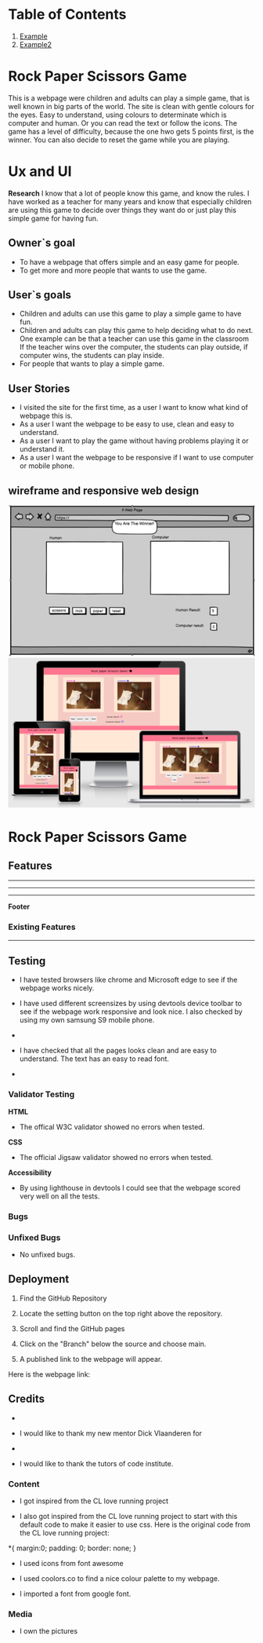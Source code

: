
# Table of Contents
1. [Example](#example)
2. [Example2](#example2)
# Rock Paper Scissors Game
This is a webpage were children and adults can play a simple game, that is well known in big parts of the world. The site is clean with gentle colours for the eyes. Easy to understand, using colours to determinate which is computer and human. Or you can read the text or follow the icons. The game has a level of difficulty, because the one hwo gets 5 points first, is the winner. You can also decide to reset the game while you are playing. 
# Ux and UI
**Research**
I know that a lot of people know this game, and know the rules. I have worked as a teacher for many years and know that especially children
are using this game to decide over things they want do or just play this simple game for having fun.
## Owner`s goal
* To have a webpage that offers simple and an easy game for people.
* To get more and more people that wants to use the game.
## User`s goals
* Children and adults can use this game to play a simple game to have fun.
* Children and adults can play this game to help deciding what to do next. One example can be that a teacher can use this game
in the classroom If the teacher wins over the computer, the students can play outside, if computer wins, the students can play inside.
* For people that wants to play a simple game.

## User Stories

* I visited the site for the first time, as a user I want to know what kind of webpage this is.
* As a user I want the webpage to be easy to use, clean and easy to understand.
* As a user I want to play the game without having problems playing it or understand it.
* As a user I want the webpage to be responsive if I want to use computer or mobile phone.

## wireframe and responsive web design
![wireframe](assets/images/wireframe.png)
![responsive](assets/images/responsive.png)






# Rock Paper Scissors Game




## Features




****


****


****



 **Footer**



### Existing Features
****




## Testing 

* I have tested browsers like chrome and Microsoft edge to see if the webpage works nicely.

* I have used different screensizes by using devtools device toolbar to see if the webpage work responsive and look nice. I also checked by using my own samsung S9 mobile phone.

* 

* I have checked that all the pages looks clean and are easy to understand. The text has an easy to read font.

* 

### Validator Testing 
**HTML**

* The offical W3C validator showed no errors when tested.

**CSS**

* The official Jigsaw validator showed no errors when tested.

**Accessibility**
* By using lighthouse in devtools I could see that the webpage scored very well on all the tests.



### Bugs


### Unfixed Bugs
* No unfixed bugs.

## Deployment

1. Find the GitHub Repository

2. Locate the setting button on the top right above the repository.

3. Scroll and find the GitHub pages

4. Click on the "Branch" below the source and choose main.

5. A published link to the webpage will appear.

Here is the webpage link: 


## Credits 
* 

* I would like to thank my new mentor Dick Vlaanderen for 

* 

* I would like to thank the tutors of code institute.





### Content
* I got inspired from the CL love running project 





* I also got inspired from the CL love running project to start with this default code to make it easier to use css. Here is the original code from the CL love running project:

*{ margin:0;
padding: 0;
border: none; }

* I used icons from font awesome

* I used coolors.co to find a nice colour palette to my webpage.



* I imported a font from google font.
### Media

* I own the pictures 